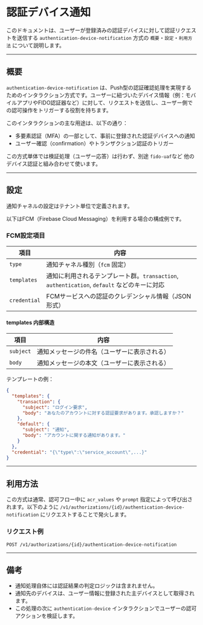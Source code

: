 # 認証デバイス通知

このドキュメントは、ユーザーが登録済みの認証デバイスに対して認証リクエストを送信する `authentication-device-notification`
方式の `概要`・`設定`・`利用方法` について説明します。

---

## 概要

`authentication-device-notification`
は、Push型の認証確認処理を実現するためのインタラクション方式です。ユーザーに紐づいたデバイス情報（例：モバイルアプリやFIDO認証器など）に対して、リクエストを送信し、ユーザー側での認可操作をトリガーする役割を持ちます。

このインタラクションの主な用途は、以下の通り：

* 多要素認証（MFA）の一部として、事前に登録された認証デバイスへの通知
* ユーザー確認（confirmation）やトランザクション認証のトリガー

この方式単体では検証処理（ユーザー応答）は行わず、別途 `fido-uaf`など 他のデバイス認証と組み合わせて使います。

---

## 設定

通知チャネルの設定はテナント単位で定義されます。

以下はFCM（Firebase Cloud Messaging）を利用する場合の構成例です。

### FCM設定項目

| 項目           | 内容                                                                  |
|--------------|---------------------------------------------------------------------|
| `type`       | 通知チャネル種別（`fcm` 固定）                                                  |
| `templates`  | 通知に利用されるテンプレート群。`transaction`, `authentication`, `default` などのキーに対応 |
| `credential` | FCMサービスへの認証のクレデンシャル情報（JSON形式）                                       |

#### templates 内部構造

| 項目        | 内容                     |
|-----------|------------------------|
| `subject` | 通知メッセージの件名（ユーザーに表示される） |
| `body`    | 通知メッセージの本文（ユーザーに表示される） |

テンプレートの例：

```json
{
  "templates": {
    "transaction": {
      "subject": "ログイン要求",
      "body": "あなたのアカウントに対する認証要求があります。承認しますか？"
    },
    "default": {
      "subject": "通知",
      "body": "アカウントに関する通知があります。"
    }
  },
  "credential": "{\"type\":\"service_account\",...}"
}
```

---

## 利用方法

この方式は通常、認可フロー中に `acr_values` や `prompt` 指定によって呼び出されます。以下のように
`/v1/authorizations/{id}/authentication-device-notification` にリクエストすることで発火します。

### リクエスト例

```http
POST /v1/authorizations/{id}/authentication-device-notification
```


---

## 備考

* 通知処理自体には認証結果の判定ロジックは含まれません。
* 通知先のデバイスは、ユーザー情報に登録された主デバイスとして取得されます。
* この処理の次に `authentication-device` インタラクションでユーザーの認可アクションを検証します。
